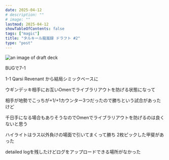 ```yaml
---
date: 2025-04-12
# description: ""
# image: ""
lastmod: 2025-04-12
showTableOfContents: false
tags: ["magic"]
title: "タルキール龍嵐録 ドラフト #2"
type: "post"
---
```


![an image of draft deck](mtgtdm-draft-02.png)

BUGで7-1

1-1 Qarsi Revenant から結局シミックベースに

ウギンデッキ相手にお互いOmenでライブラリアウトを防げる状態になって

相手が地勢でこっちが+1/+1カウンター3つだったので勝ちという試合があったけど

千日手になる場合もありそうなのでOmenでライブラリアウトを防げるのは良くないと思う

ハイライトはラス以外負けの場面で引いてまくって勝ち 2枚ピックした甲斐があった

detailed logを残したけどログをアップロードできる場所がなかった
